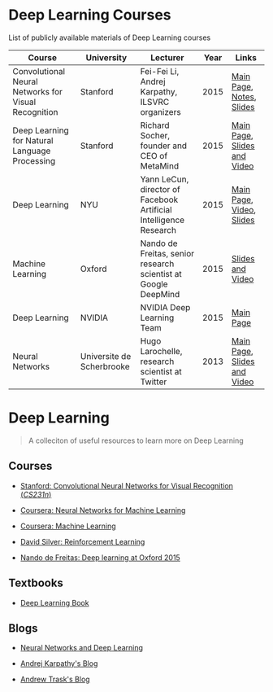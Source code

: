 # Deep Learning Courses

List of publicly available materials of Deep Learning courses

Course | University | Lecturer | Year | Links
------ | ---------- | -------- | ---- | -----
Convolutional Neural Networks for Visual Recognition | Stanford | Fei-Fei Li, Andrej Karpathy, ILSVRC organizers | 2015 | [Main Page](http://cs231n.stanford.edu/), [Notes](http://cs231n.github.io/), [Slides](http://cs231n.stanford.edu/syllabus.html)
Deep Learning for Natural Language Processing | Stanford | Richard Socher, founder and CEO of MetaMind | 2015 | [Main Page](http://cs224d.stanford.edu/), [Slides and Video](http://cs224d.stanford.edu/syllabus.html)
Deep Learning | NYU | Yann LeCun, director of Facebook Artificial Intelligence Research | 2015 | [Main Page](http://cilvr.cs.nyu.edu/doku.php?id=courses:deeplearning2015:start), [Video](http://techtalks.tv/deep-learning-nyu-spring-2015/), [Slides](http://cilvr.cs.nyu.edu/doku.php?id=deeplearning2015:schedule)
Machine Learning | Oxford | Nando de Freitas, senior research scientist at Google DeepMind | 2015 | [Slides and Video](https://www.cs.ox.ac.uk/people/nando.defreitas/machinelearning/)
Deep Learning | NVIDIA | NVIDIA Deep Learning Team | 2015 | [Main Page](https://developer.nvidia.com/deep-learning-courses)
Neural Networks | Universite de Scherbrooke | Hugo Larochelle, research scientist at Twitter | 2013 | [Main Page](http://info.usherbrooke.ca/hlarochelle/neural_networks/description.html), [Slides and Video](http://info.usherbrooke.ca/hlarochelle/neural_networks/content.html)


# Deep Learning
> A colleciton of useful resources to learn more on Deep Learning 

## Courses

* [Stanford: Convolutional Neural Networks for Visual
   Recognition (*CS231n*)](http://cs231n.github.io/)
   
* [Coursera: Neural Networks for Machine Learning](https://www.coursera.org/learn/neural-networks)

* [Coursera: Machine Learning](https://www.coursera.org/learn/machine-learning)

* [David Silver: Reinforcement Learning](https://www.youtube.com/watch?v=2pWv7GOvuf0&list=PL7-jPKtc4r78-wCZcQn5IqyuWhBZ8fOxT)

* [Nando de Freitas: Deep learning at Oxford 2015](https://www.youtube.com/playlist?list=PLE6Wd9FR--EfW8dtjAuPoTuPcqmOV53Fu)

## Textbooks

* [Deep Learning Book](http://www.deeplearningbook.org)

## Blogs

* [Neural Networks and Deep Learning](http://neuralnetworksanddeeplearning.com)

* [Andrej Karpathy's Blog](http://karpathy.github.io)

* [Andrew Trask's Blog](http://iamtrask.github.io/)
